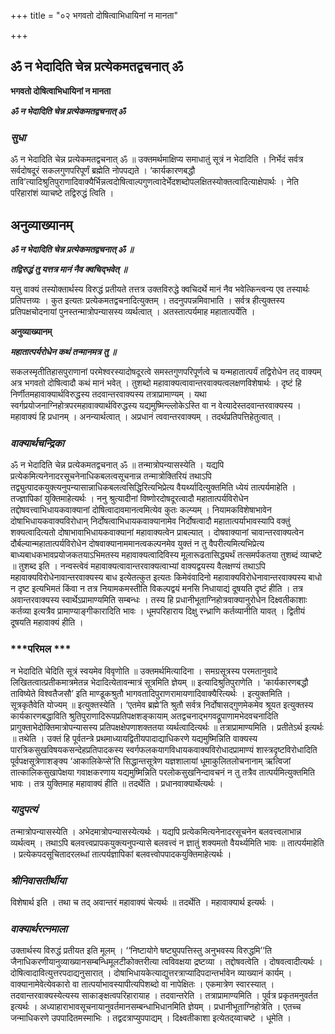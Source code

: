 +++
title = "०२ भगवतो दोषित्वाभिधायिनां न मानता"

+++


## ॐ न भेदादिति चेन्न प्रत्येकमतद्वचनात् ॐ

**भगवतो दोषित्वाभिधायिनां न मानता**

***ॐ न भेदादिति चेन्न प्रत्येकमतद्वचनात् ॐ***

### ***सुधा***

ॐ न भेदादिति चेन्न प्रत्येकमतद्वचनात् ॐ ॥ उक्तमर्थमाक्षिप्य समाधातुं सूत्रं न भेदादिति । निर्भेदं सर्वत्र सर्वदोषदूरं सकलगुणपरिपूर्णं ब्रह्मेति नोपपद्यते । ‘कार्यकारणबद्धौ तावि’त्यादिश्रुतिपुराणादिवाक्यैर्भिन्नत्वदोषित्वाल्पगुणत्वादेर्भेदशब्दोपलक्षितस्योक्तत्वादित्याक्षेपार्थः । नेति परिहारांशं व्याचष्टे तद्विरुद्धं त्विति ।

## **अनुव्याख्यानम्**

***ॐ न भेदादिति चेन्न प्रत्येकमतद्वचनात् ॐ ॥***

***तद्विरुद्धं तु यत्तत्र मानं नैव क्वचिद्भवेत् ॥***

यत्तु वाक्यं तस्योक्तार्थस्य विरुद्धं प्रतीयते तत्तत्र उक्तविरुद्धे क्वचिदर्थे मानं नैव भवेत्किन्त्वन्य एव तस्यार्थः प्रतिपत्तव्यः । कुत इत्यतः प्रत्येकमतद्वचनादित्युक्तम् । तदनुपपन्नमिवाभाति । सर्वत्र हीत्युक्तस्य प्रतिपक्षचोदनायां पुनस्तन्मात्रोपन्यासस्य व्यर्थत्वात् । अतस्तात्पर्यमाह महातात्पर्येति ।

**अनुव्याख्यानम्**

***महातात्पर्यरोधेन कथं तन्मानमत्र तु ॥***

सकलस्मृतीतिहासपुराणानां परमेश्वरस्यादोषदूरत्वे समस्तगुणपरिपूर्णत्वे च यन्महातात्पर्यं तद्विरोधेन तद् वाक्यम् अत्र भगवतो दोषित्वादौ कथं मानं भवेत् । तुशब्दो महावाक्यत्वावान्तरवाक्यत्वलक्षणविशेषार्थः । दृष्टं हि निर्णीतमहावाक्यार्थविरुद्धस्य तदवान्तरवाक्यस्य तत्राप्रामाण्यम् । यथा स्वर्गप्रयोजनाग्निहोत्रपरमहावाक्यार्थविरुद्धस्य यद्यमुष्मिन्ल्लोकेऽस्ति वा न वेत्यादेस्तदवान्तरवाक्यस्य । महावाक्यं हि प्रधानम् । अनन्यार्थत्वात् । अप्रधानं त्ववान्तरवाक्यम् । तदर्थप्रतिपत्तिहेतुत्वात् ।

### ***वाक्यार्थचन्द्रिका***

ॐ न भेदादिति चेन्न प्रत्येकमतद्वचनात् ॐ ॥ तन्मात्रोपन्यासस्येति । यद्यपि प्रत्येकमित्यनेनादरसूचनेनाधिकबलत्वसूचनान्न तन्मात्रोक्तिरियं तथाऽपि तद्व्युत्पादकयुक्त्यनुपन्यासान्नाधिकबलत्वसिद्धिरित्यभिप्रेत्य वैयर्थ्यादित्युक्तमिति ध्येयं तात्पर्यमाहेति । तज्ज्ञापिकां युक्तिमाहेत्यर्थः । ननु श्रुत्यादीनां विष्णोरदोषदूरत्वादौ महातात्पर्यविरोधेन तद्दोषवत्त्वाभिधायकवाक्यानां दोषित्वादावमानत्वमित्येव कुतः कल्प्यम् । नियामकविशेषाभावेन दोषाभिधायकवाक्यविरोधान् निर्दोषत्वाभिधायकवाक्यानामेव निर्दोषत्वादौ महातात्पर्याभावस्यापि वक्तुं शक्यत्वादित्यतो दोषाभावाभिधायकवाक्यानां महावाक्यत्वेन प्राबल्यात् । दोषवाक्यानां चावान्तरवाक्यत्वेन दौर्बल्यान्महातात्पर्यविरोधेन दोषवाक्यानाममानत्वकल्पनमेव युक्तं न तु वैपरीत्यमित्यभिप्रेत्य बाध्यबाधकभावप्रयोजकतयाऽभिमतस्य महावाक्यत्वादिविस्य मूलारूढतासिद्ध्यर्थं तत्समर्पकतया तुशब्दं व्याचष्टे ॥ तुशब्द इति । नन्वस्त्वेवं महावाक्यत्वावान्तरवाक्यत्वाभ्यां वाक्यद्वयस्य वैलक्षण्यं तथाऽपि महावाक्यविरोधेनावान्तरवाक्यस्य बाध इत्येतत्कुत इत्यतः किमेवंवादिनो महावाक्यविरोधेनावान्तरवाक्यस्य बाधो न दृष्ट इत्यभिमतं किंवा न तत्र नियामकमस्तीति विकल्पद्वयं मनसि निधायाद्यं दूषयति दृष्टं हीति । तत्र अवान्तरवाक्यस्य स्वार्थेऽप्रामाण्यमिति सम्बन्धः । तस्य हि प्रधानीभूताग्निहोत्रवाक्यानुरोधेन दिक्ष्वतीकाशाः कर्तव्या इत्यत्रैव प्रामाण्याङ्गीकारादिति भावः । धूमपरिहाराय दिक्षु रन्ध्राणि कर्तव्यानीति यावत् । द्वितीयं दूषयति महावाक्यं हीति ।

### ***परिमल ***

न भेदादिति चेदिति सूत्रं स्वयमेव विवृणोति ॥ उक्तमर्थमित्यादिना । समग्रसूत्रस्य परमतानुवादे लिखितत्वात्प्रतीकमात्रमेतन्न भेदादित्येतावन्मात्रं सूत्रमिति ज्ञेयम् ॥ इत्यादिश्रुतिपुराणेति । ‘कार्यकारणबद्धौ ताविष्येते विश्वतैजसौ’ इति माण्डूकश्रुतौ भागवतादिपुराणरामायणादिवाक्यैरित्यर्थः । इत्युक्तमिति । सूत्रकृतैवेति योज्यम् ॥ इत्युक्तस्येति । ‘एतमेव ब्रह्मे’ति श्रुतौ सर्वत्र निर्दोषासद्गुणमेकमेव श्रूयत इत्युक्तस्य कार्यकारणबद्धाविति श्रुतिपुराणादिरूपप्रतिपक्षशङ्कायाम् अतद्वचनाद्भगवद्रूपाणामभेदवचनादिति प्रागुक्ताभेदोक्तिमात्रोपन्यासस्य प्रतिपक्षक्षेपणाशक्ततया व्यर्थत्वादित्यर्थः ॥ तत्राप्रामाण्यमिति । प्रतीतेऽर्थ इत्यर्थः ॥ तथेति । उक्तं हि पूर्वतन्त्रे प्रथमाध्यायद्वितीयपादाद्याधिकरणे यद्यमुष्मिन्निति वाक्यस्य पारत्रिकसुखविषयकसन्देहप्रतिपादकस्य स्वर्गफलकयागविधायकवाक्यविरोधादप्रामाण्यं शास्त्रदृष्टविरोधादिति पूर्वपक्षसूत्रेणाशङ्क्य ‘आकालिकेप्से’ति सिद्धान्तसूत्रेण यज्ञशालायां धूमाकुलितलोचनानाम् ऋत्विजां तात्कालिकसुखापेक्षया गवाक्षकरणाय यद्यमुष्मिन्निति परलोकसुखनिन्दावचनं न तु तत्रैव तात्पर्यमित्युक्तमिति भावः । तत्र युक्तिमाह महावाक्यं हीति ॥ तदर्थेति । प्रधानवाक्यार्थेत्यर्थः ।

### ***यादुपत्यं***

तन्मात्रोपन्यासस्येति । अभेदमात्रोपन्यासस्येत्यर्थः । यद्यपि प्रत्येकमित्यनेनादरसूचनेन बलवत्त्वलाभान्न व्यर्थत्वम् । तथाऽपि बलवत्त्वप्रापकयुक्त्यनुपन्यासे बलवत्त्वं न ज्ञातुं शक्यमतो वैयर्थ्यमिति भावः ॥ तात्पर्यमाहेति । प्रत्येकपदसूचितादरलब्धां तात्पर्यज्ञापिकां बलवत्त्वोपपादकयुक्तिमाहेत्यर्थः ।

### ***श्रीनिवासतीर्थीया***

विशेषार्थ इति । तथा च तद् अवान्तरं महावाक्यं चेत्यर्थः ॥ तदर्थेति । महावाक्यार्थ इत्यर्थः ।



### ***वाक्यार्थरत्नमाला***

उक्तार्थस्य विरुद्धं प्रतीयत इति मूलम् । ‘‘निष्टायोगे षष्ट्युपपत्तिस्तु अनुभवस्य विरुद्धमि’’ति जैनाधिकरणीयानुव्याख्यानसम्बन्धिमूलटीकोक्तरीत्या त्वविवक्षया द्रष्टव्या । तद्दोषवत्वेति । दोषवत्वादीत्यर्थः । दोषित्वादावित्युत्तरपदाद्यनुसारात् । दोषाभिधायकेत्याद्युत्तरत्राप्यादिपदान्तर्भावेन व्याख्यानं कार्यम् । वाक्यानामेवेत्येवकारो वा तात्पर्याभावस्यापीत्यपिशब्दो वा नापेक्षितः । एकमात्रेण स्वारस्यात् । तदवान्तरवाक्यस्येत्यस्य साकाङ्क्षत्वपरिहारायाह । तदवान्तरेति । तत्राप्रामाण्यमिति । पूर्वत्र प्रकृतमनुवर्तत इत्यर्थः । अध्याहाराभावसूचनायानुवर्तमानसम्बन्धाभिधानमिति ज्ञेयम् । प्रधानीभूताग्निहोत्रेति । एतच्च जन्माधिकरणे उपपादितमस्माभिः । तद्वदत्राप्युपपाद्यम् । दिक्ष्वतीकाशा इत्येतद्य्वाचष्टे । धूमेति ।

